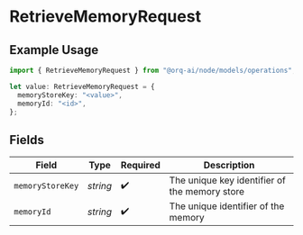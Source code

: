 # RetrieveMemoryRequest

## Example Usage

```typescript
import { RetrieveMemoryRequest } from "@orq-ai/node/models/operations";

let value: RetrieveMemoryRequest = {
  memoryStoreKey: "<value>",
  memoryId: "<id>",
};
```

## Fields

| Field                                         | Type                                          | Required                                      | Description                                   |
| --------------------------------------------- | --------------------------------------------- | --------------------------------------------- | --------------------------------------------- |
| `memoryStoreKey`                              | *string*                                      | :heavy_check_mark:                            | The unique key identifier of the memory store |
| `memoryId`                                    | *string*                                      | :heavy_check_mark:                            | The unique identifier of the memory           |
